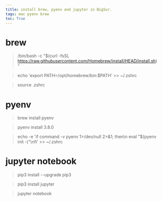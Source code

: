 ```yaml
---
title: install brew, pyenv and jupyter in BigSur.
tags: mac pyenv brew
toc: True
---
```



# brew
> /bin/bash -c "$(curl -fsSL https://raw.githubusercontent.com/Homebrew/install/HEAD/install.sh)"

> echo 'export PATH=/opt/homebrew/bin:$PATH' >> ~/.zshrc

> source .zshrc

# pyenv
> brew install pyenv

> pyenv install 3.8.0

> echo -e 'if command -v pyenv 1>/dev/null 2>&1; then\n  eval "$(pyenv init -)"\nfi' >> ~/.zshrc

# jupyter notebook
> pip3 install --upgrade pip3

> pip3 install jupyter

> jupyter notebook

